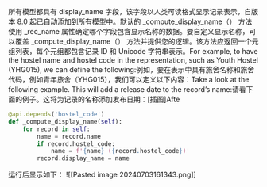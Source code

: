 所有模型都具有 display_name 字段，该字段以人类可读格式显示记录表示，自版本 8.0 起已自动添加到所有模型中。默认的 _compute_display_name（） 方法使用 _rec_name 属性确定哪个字段包含显示名称的数据。要自定义显示名称，可以覆盖 _compute_display_name（） 方法并提供您的逻辑。该方法应返回一个元组列表，每个元组都包含记录 ID 和 Unicode 字符串表示。For example, to have the hostel name and hostel code in the representation, such as Youth Hostel (YHG015), we can define the following:例如，要在表示中具有旅舍名称和旅舍代码，例如青年旅舍（YHG015），我们可以定义以下内容：Take a look at the following example. This will add a release date to the record’s name:请看下面的例子。这将为记录的名称添加发布日期：[插图]Afte
``` python
@api.depends('hostel_code')     
def _compute_display_name(self):         
	for record in self:             
		name = record.name             
		if record.hostel_code:                 
			name = f'{name} ({record.hostel_code})'          
		record.display_name = name
```

运行后显示如下：
![[Pasted image 20240703161343.png]]
